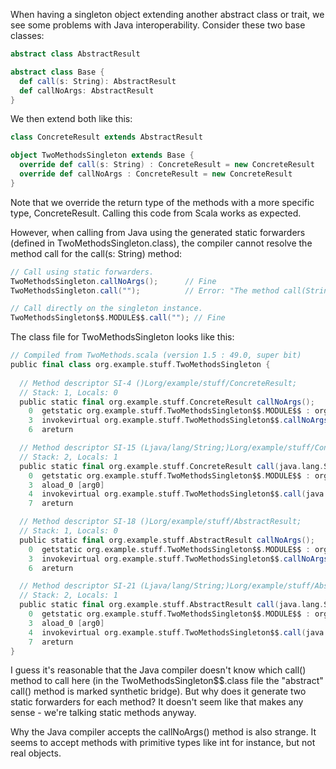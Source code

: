 When having a singleton object extending another abstract class or trait, we see some problems with Java interoperability. Consider these two base classes:
```scala
abstract class AbstractResult

abstract class Base {
  def call(s: String): AbstractResult
  def callNoArgs: AbstractResult
}
```

We then extend both like this: 
```scala
class ConcreteResult extends AbstractResult

object TwoMethodsSingleton extends Base {
  override def call(s: String) : ConcreteResult = new ConcreteResult
  override def callNoArgs : ConcreteResult = new ConcreteResult
}
```

Note that we override the return type of the methods with a more specific type, ConcreteResult. Calling this code from Scala works as expected.

However, when calling from Java using the generated static forwarders (defined in TwoMethodsSingleton.class), the compiler cannot resolve the method call for the call(s: String) method:

```scala
// Call using static forwarders.
TwoMethodsSingleton.callNoArgs();      // Fine
TwoMethodsSingleton.call("");          // Error: "The method call(String) is ambiguous for the type TwoMethodsSingleton"

// Call directly on the singleton instance.
TwoMethodsSingleton$$.MODULE$$.call(""); // Fine
```

The class file for TwoMethodsSingleton looks like this: 
```scala
// Compiled from TwoMethods.scala (version 1.5 : 49.0, super bit)
public final class org.example.stuff.TwoMethodsSingleton {
  
  // Method descriptor SI-4 ()Lorg/example/stuff/ConcreteResult;
  // Stack: 1, Locals: 0
  public static final org.example.stuff.ConcreteResult callNoArgs();
    0  getstatic org.example.stuff.TwoMethodsSingleton$$.MODULE$$ : org.example.stuff.TwoMethodsSingleton. r11
    3  invokevirtual org.example.stuff.TwoMethodsSingleton$$.callNoArgs() : org.example.stuff.ConcreteResult r13
    6  areturn

  // Method descriptor SI-15 (Ljava/lang/String;)Lorg/example/stuff/ConcreteResult;
  // Stack: 2, Locals: 1
  public static final org.example.stuff.ConcreteResult call(java.lang.String arg0);
    0  getstatic org.example.stuff.TwoMethodsSingleton$$.MODULE$$ : org.example.stuff.TwoMethodsSingleton. r11
    3  aload_0 [arg0]
    4  invokevirtual org.example.stuff.TwoMethodsSingleton$$.call(java.lang.String) : org.example.stuff.ConcreteResult r17
    7  areturn

  // Method descriptor SI-18 ()Lorg/example/stuff/AbstractResult;
  // Stack: 1, Locals: 0
  public static final org.example.stuff.AbstractResult callNoArgs();
    0  getstatic org.example.stuff.TwoMethodsSingleton$$.MODULE$$ : org.example.stuff.TwoMethodsSingleton. r11
    3  invokevirtual org.example.stuff.TwoMethodsSingleton$$.callNoArgs() : org.example.stuff.AbstractResult r20
    6  areturn

  // Method descriptor SI-21 (Ljava/lang/String;)Lorg/example/stuff/AbstractResult;
  // Stack: 2, Locals: 1
  public static final org.example.stuff.AbstractResult call(java.lang.String arg0);
    0  getstatic org.example.stuff.TwoMethodsSingleton$$.MODULE$$ : org.example.stuff.TwoMethodsSingleton. r11
    3  aload_0 [arg0]
    4  invokevirtual org.example.stuff.TwoMethodsSingleton$$.call(java.lang.String) : org.example.stuff.AbstractResult r23
    7  areturn
}
```

I guess it's reasonable that the Java compiler doesn't know which call() method to call here (in the TwoMethodsSingleton$$.class file the "abstract" call() method is marked synthetic bridge). But why does it generate two static forwarders for each method? It doesn't seem like that makes any sense - we're talking static methods anyway.

Why the Java compiler accepts the callNoArgs() method is also strange. It seems to accept methods with primitive types like int for instance, but not real objects.
